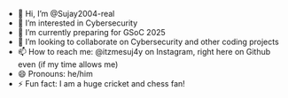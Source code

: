 - 👋 Hi, I’m @Sujay2004-real
- 👀 I’m interested in Cybersecurity 
- 🌱 I’m currently preparing for GSoC 2025
- 💞️ I’m looking to collaborate on Cybersecurity and other coding projects 
- 📫 How to reach me: @itzmesuj4y on Instagram, right here on Github even (if my time allows me)
- 😄 Pronouns: he/him
- ⚡ Fun fact: I am a huge cricket and chess fan!

<!---
Sujay2004-real/Sujay2004-real is a ✨ special ✨ repository because its `README.md` (this file) appears on your GitHub profile.
You can click the Preview link to take a look at your changes.
--->
